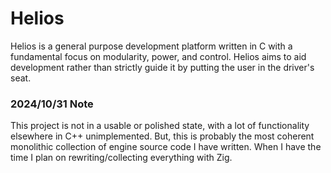 # Helios
Helios is a general purpose development platform written in C with a fundamental focus on modularity, power, and control. Helios aims to aid development rather than strictly guide it by putting the user in the driver's seat.


### 2024/10/31 Note

This project is not in a usable or polished state, with a lot of functionality elsewhere in C++ unimplemented. But, this is probably the most coherent monolithic collection of engine source code I have written. When I have the time I plan on rewriting/collecting everything with Zig.
